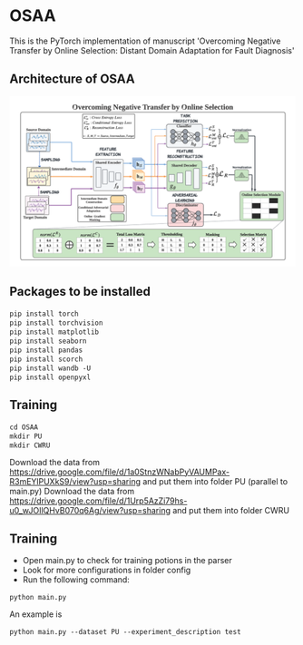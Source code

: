 # OSAA
This is the PyTorch implementation of manuscript 'Overcoming Negative Transfer by Online Selection: Distant Domain Adaptation for Fault Diagnosis'


## Architecture of OSAA
![image](./OSAA.png)

## Packages to be installed
```
pip install torch
pip install torchvision
pip install matplotlib
pip install seaborn
pip install pandas
pip install scorch
pip install wandb -U
pip install openpyxl
```

## Training
```
cd OSAA
mkdir PU
mkdir CWRU
```
Download the data from https://drive.google.com/file/d/1a0StnzWNabPyVAUMPax-R3mEYlPUXkS9/view?usp=sharing and put them into folder PU (parallel to main.py)
Download the data from https://drive.google.com/file/d/1Urp5AzZi79hs-u0_wJOIlQHvB070q6Ag/view?usp=sharing and put them into folder CWRU


## Training



- Open main.py to check for training potions in the parser
- Look for more configurations in folder config
- Run the following command:

```
python main.py
```

An example is 
```
python main.py --dataset PU --experiment_description test
```


